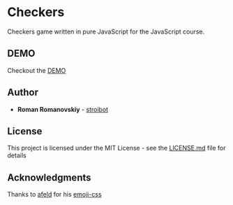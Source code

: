 # Checkers

Checkers game written in pure JavaScript for the JavaScript course.

## DEMO

Checkout the [DEMO](https://stroibot.github.io/Checkers/)

## Author

* **Roman Romanovskiy** - [stroibot](https://github.com/stroibot)

## License

This project is licensed under the MIT License - see the [LICENSE.md](LICENSE.md) file for details

## Acknowledgments

Thanks to [afeld](https://github.com/afeld) for his [emoji-css](https://github.com/afeld/emoji-css/)